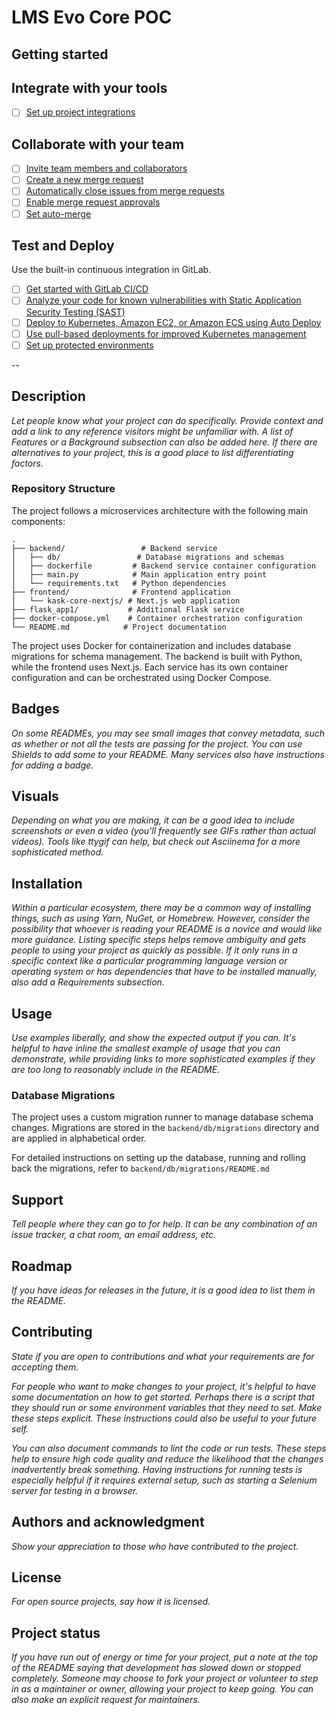 # LMS Evo Core POC


## Getting started

## Integrate with your tools

- [ ] [Set up project integrations](https://gitlab.com/kask561948/kask-core-mvp/-/settings/integrations)

## Collaborate with your team

- [ ] [Invite team members and collaborators](https://docs.gitlab.com/ee/user/project/members/)
- [ ] [Create a new merge request](https://docs.gitlab.com/ee/user/project/merge_requests/creating_merge_requests.html)
- [ ] [Automatically close issues from merge requests](https://docs.gitlab.com/ee/user/project/issues/managing_issues.html#closing-issues-automatically)
- [ ] [Enable merge request approvals](https://docs.gitlab.com/ee/user/project/merge_requests/approvals/)
- [ ] [Set auto-merge](https://docs.gitlab.com/ee/user/project/merge_requests/merge_when_pipeline_succeeds.html)

## Test and Deploy

Use the built-in continuous integration in GitLab.

- [ ] [Get started with GitLab CI/CD](https://docs.gitlab.com/ee/ci/quick_start/index.html)
- [ ] [Analyze your code for known vulnerabilities with Static Application Security Testing (SAST)](https://docs.gitlab.com/ee/user/application_security/sast/)
- [ ] [Deploy to Kubernetes, Amazon EC2, or Amazon ECS using Auto Deploy](https://docs.gitlab.com/ee/topics/autodevops/requirements.html)
- [ ] [Use pull-based deployments for improved Kubernetes management](https://docs.gitlab.com/ee/user/clusters/agent/)
- [ ] [Set up protected environments](https://docs.gitlab.com/ee/ci/environments/protected_environments.html)

-- 

## Description
*Let people know what your project can do specifically. Provide context and add a link to any reference visitors might be unfamiliar with. A list of Features or a Background subsection can also be added here. If there are alternatives to your project, this is a good place to list differentiating factors.*

### Repository Structure

The project follows a microservices architecture with the following main components:

```
.
├── backend/                 # Backend service
│   ├── db/                 # Database migrations and schemas
│   ├── dockerfile         # Backend service container configuration
│   ├── main.py            # Main application entry point
│   └── requirements.txt   # Python dependencies
├── frontend/              # Frontend application
│   └── kask-core-nextjs/ # Next.js web application
├── flask_app1/           # Additional Flask service
├── docker-compose.yml    # Container orchestration configuration
└── README.md            # Project documentation
```

The project uses Docker for containerization and includes database migrations for schema management. The backend is built with Python, while the frontend uses Next.js. Each service has its own container configuration and can be orchestrated using Docker Compose.


## Badges
*On some READMEs, you may see small images that convey metadata, such as whether or not all the tests are passing for the project. You can use Shields to add some to your README. Many services also have instructions for adding a badge.*

## Visuals
*Depending on what you are making, it can be a good idea to include screenshots or even a video (you'll frequently see GIFs rather than actual videos). Tools like ttygif can help, but check out Asciinema for a more sophisticated method.*

## Installation
*Within a particular ecosystem, there may be a common way of installing things, such as using Yarn, NuGet, or Homebrew. However, consider the possibility that whoever is reading your README is a novice and would like more guidance. Listing specific steps helps remove ambiguity and gets people to using your project as quickly as possible. If it only runs in a specific context like a particular programming language version or operating system or has dependencies that have to be installed manually, also add a Requirements subsection.*

## Usage
*Use examples liberally, and show the expected output if you can. It's helpful to have inline the smallest example of usage that you can demonstrate, while providing links to more sophisticated examples if they are too long to reasonably include in the README.*

### Database Migrations

The project uses a custom migration runner to manage database schema changes. Migrations are stored in the `backend/db/migrations` directory and are applied in alphabetical order.

For detailed instructions on setting up the database, running and rolling back the migrations, refer to `backend/db/migrations/README.md`


## Support
*Tell people where they can go to for help. It can be any combination of an issue tracker, a chat room, an email address, etc.*

## Roadmap
*If you have ideas for releases in the future, it is a good idea to list them in the README.*

## Contributing
*State if you are open to contributions and what your requirements are for accepting them.*

*For people who want to make changes to your project, it's helpful to have some documentation on how to get started. Perhaps there is a script that they should run or some environment variables that they need to set. Make these steps explicit. These instructions could also be useful to your future self.*

*You can also document commands to lint the code or run tests. These steps help to ensure high code quality and reduce the likelihood that the changes inadvertently break something. Having instructions for running tests is especially helpful if it requires external setup, such as starting a Selenium server for testing in a browser.*

## Authors and acknowledgment
*Show your appreciation to those who have contributed to the project.*

## License
*For open source projects, say how it is licensed.*

## Project status
*If you have run out of energy or time for your project, put a note at the top of the README saying that development has slowed down or stopped completely. Someone may choose to fork your project or volunteer to step in as a maintainer or owner, allowing your project to keep going. You can also make an explicit request for maintainers.*
